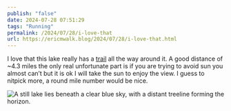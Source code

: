 ```yaml
---
publish: "false"
date: 2024-07-28 07:51:29
tags: "Running"
permalink: /2024/07/28/i-love-that
url: https://ericmwalk.blog/2024/07/28/i-love-that.html
---
```


I love that this lake really has a [trail](https://www.strava.com/activities/12002397439) all the way around it. A good distance of ~4.3 miles the only real unfortunate part is if you are trying to avoid sun you almost can’t but it is ok I will take the sun to enjoy the view. I guess to nitpick more, a round mile number would be nice.

![A still lake lies beneath a clear blue sky, with a distant treeline forming the horizon.](https://ericmwalk.blog/uploads/2024/img-1119.jpeg)